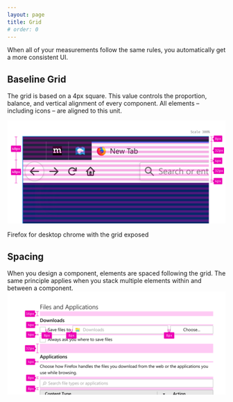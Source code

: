 ```yaml
---
layout: page
title: Grid
# order: 0
---
```


When all of your measurements follow the same rules, you automatically get a more consistent UI.

## Baseline Grid

<div class="grid-2" markdown="1">
The grid is based on a 4px square. This value controls the proportion, balance, and vertical alignment of every component. All elements &ndash; including icons &ndash; are aligned to this unit.

</div>

![4px grid applied to the Firefox chrome](../images/grid/grid-baseline.svg)

<figcaption>Firefox for desktop chrome with the grid exposed</figcaption>


## Spacing

When you design a component, elements are spaced following the grid. The same principle applies when you stack multiple elements within and between a component.
![4px grid applied to components and elements](../images/grid/grid-spacing.svg)

